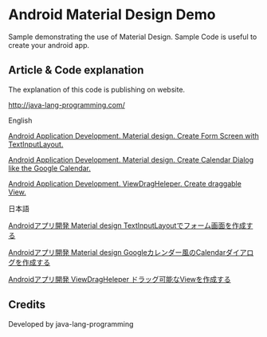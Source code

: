 Android Material Design Demo
===================================

Sample demonstrating the use of Material Design. 
Sample Code is useful to create your android app.

Article & Code explanation
------------
The explanation of this code is publishing on website.

http://java-lang-programming.com/

English

[Android Application Development. Material design. Create Form Screen with TextInputLayout.](http://java-lang-programming.com/en/articles/39)

[Android Application Development. Material design. Create Calendar Dialog like the Google Calendar.](http://java-lang-programming.com/en/articles/41)

[Android Application Development. ViewDragHeleper. Create draggable View.](http://java-lang-programming.com/en/articles/53)


日本語

[Androidアプリ開発 Material design TextInputLayoutでフォーム画面を作成する](http://java-lang-programming.com/articles/39)

[Androidアプリ開発 Material design Googleカレンダー風のCalendarダイアログを作成する](http://java-lang-programming.com/articles/41)

[Androidアプリ開発 ViewDragHeleper ドラッグ可能なViewを作成する](http://java-lang-programming.com/articles/53)

Credits
------------
Developed by java-lang-programming
